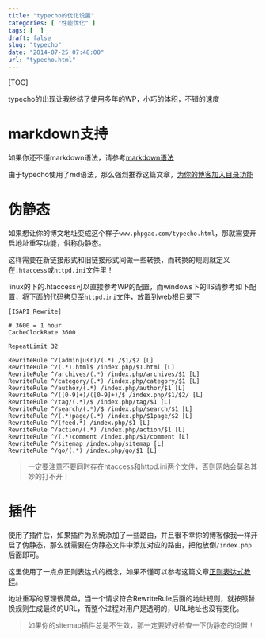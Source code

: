 ```yaml
---
title: "typecho的优化设置"
categories: [ "性能优化" ]
tags: [  ]
draft: false
slug: "typecho"
date: "2014-07-25 07:48:00"
url: "typecho.html"
---
```


[TOC]

typecho的出现让我终结了使用多年的WP，小巧的体积，不错的速度

# markdown支持

如果你还不懂markdown语法，请参考[markdown语法][1]

由于typecho使用了md语法，那么强烈推荐这篇文章，[为你的博客加入目录功能][2]

# 伪静态

如果想让你的博文地址变成这个样子`www.phpgao.com/typecho.html`，那就需要开启地址重写功能，俗称伪静态。

这样需要在新链接形式和旧链接形式间做一些转换，而转换的规则就定义在`.htaccess`或`httpd.ini`文件里！

linux的下的.htaccess可以直接参考WP的配置，而windows下的IIS请参考如下配置，将下面的代码拷贝至`httpd.ini`文件，放置到web根目录下

    [ISAPI_Rewrite]
    
    # 3600 = 1 hour
    CacheClockRate 3600
    
    RepeatLimit 32
    
    RewriteRule ^/(admin|usr)/(.*) /$1/$2 [L]
    RewriteRule ^/(.*).html$ /index.php/$1.html [L]
    RewriteRule ^/archives/(.*) /index.php/archives/$1 [L]
    RewriteRule ^/category/(.*) /index.php/category/$1 [L]
    RewriteRule ^/author/(.*) /index.php/author/$1 [L]
    RewriteRule ^/([0-9]+)/([0-9]+)/$ /index.php/$1/$2/ [L]
    RewriteRule ^/tag/(.*)/$ /index.php/tag/$1 [L]
    RewriteRule ^/search/(.*)/$ /index.php/search/$1 [L]
    RewriteRule ^/(.*)page/(.*) /index.php/$1page/$2 [L]
    RewriteRule ^/(feed.*) /index.php/$1 [L]
    RewriteRule ^/action/(.*) /index.php/action/$1 [L]
    RewriteRule ^/(.*)comment /index.php/$1/comment [L]
    RewriteRule ^/sitemap /index.php/sitemap [L]
    RewriteRule ^/go/(.*) /index.php/go/$1 [L]

> 一定要注意不要同时存在htaccess和httpd.ini两个文件，否则网站会莫名其妙的打不开！

# 插件

使用了插件后，如果插件为系统添加了一些路由，并且很不幸你的博客像我一样开启了伪静态，那么就需要在伪静态文件中添加对应的路由，把他放倒`/index.php`后面即可。

这里使用了一点点正则表达式的概念，如果不懂可以参考这篇文章[正则表达式教程][3]。

地址重写的原理很简单，当一个请求符合RewriteRule后面的地址规则，就按照替换规则生成最终的URL，而整个过程对用户是透明的，URL地址也没有变化。

> 如果你的sitemap插件总是不生效，那一定要好好检查一下伪静态的设置！






  [1]: https://blog.phpgao.com/markdown_usage.html
  [2]: https://blog.phpgao.com/typecho_TOC.html
  [3]: https://blog.phpgao.com/regex_ABC.html